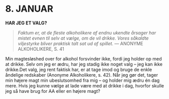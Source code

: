 # 8. JANUAR

**HAR JEG ET VALG?**

> *Faktum er, at de fleste alkoholikere af endnu ukendte årsager har mistet evnen til selv at vælge, om de vil drikke. Vores såkaldte viljestyrke bliver praktisk talt sat ud af spillet.*
> — ANONYME ALKOHOLIKERE, S. 41

Min magtesløshed over for alkohol forsvinder ikke, fordi jeg holder op med at drikke. Selv om jeg er ædru, har jeg stadig ikke noget valg – jeg kan ikke drikke.Det valg, jeg rent faktisk har, er at tage imod og bruge de enkle åndelige redskaber (Anonyme Alkoholikere, s. 42). Når jeg gør det, tager min højere magt min ubeslutsomhed fra mig – og holder mig ædru én dag mere. Hvis jeg kunne vælge at lade være med at drikke i dag, hvorfor skulle jeg så have brug for AA eller en højere magt?
